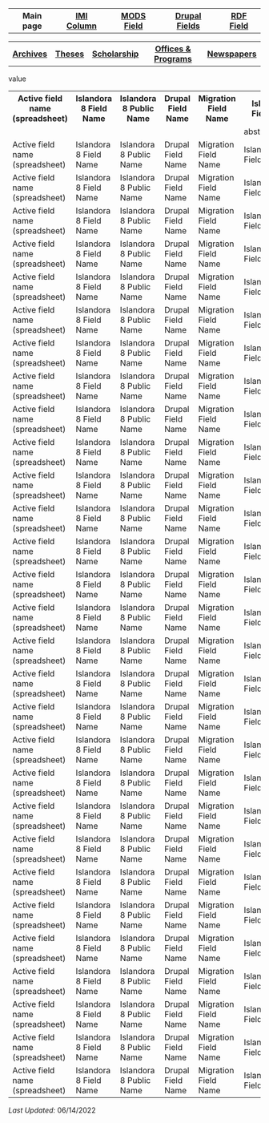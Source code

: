 <!DOCTYPE html>
<html>
<head>

</head>
<body>

<table style="width:100%">
  <tr>
    <th>Main page</th>
	<th><a href="IMI.md">IMI Column</a></th>
    <th><a href="MODS.md">MODS Field</a></th>
	<th><a href="DrupalFields.md">Drupal Fields</a></th>
    <th><a href="RDF.md">RDF Field</a></th>
  </tr>
<table>


   <tr>
    <th><a href="Archives.md">Archives</a></th>
	<th><a href="Theses.md">Theses</a></th>
    <th><a href="scholarship.md">Scholarship</a></th>
    <th><a href="Offices&Programs.md">Offices & Programs</a></th>
	<th><a href="Newspapers.md">Newspapers</a></th>
  </tr>
 </table>
  
</table>
<table>
  <tr>
    <th>Active field name (spreadsheet)</th>
    <th>Islandora 8 Field Name</th>
	<th>Islandora 8 Public Name</th>
    <th>Drupal Field Name</th>
	<th>Migration Field Name</th>
	<th>Islandora 7 Field Name</th>
	<th>Islandora 7 Public Name</th>
	<th>BePress Name</th>
	<th>BePress Field Name</th>
	<th>RDA</th>
	<th>MARC</th>
	<th>DACS</th>
	<th>MODS</th>
	<th>RDF</th>
	<th>Notes</th>
  </tr>
<tr>
    <td></td>
    <td></td>
	<td></td>
    <td></td>
	<td></td>
	<td>abstract_format</td>
	<td></td>
	<td>abstract_format</td>
	<td></td>
	<td></td>
	<td></td>
	<td></td>
	<td>abstract</td>
	<td></td>
	<td>Deleted</td>
</tr>
<tr>
    <td>Active field name (spreadsheet)</td>
    <td>Islandora 8 Field Name</td>
	<td>Islandora 8 Public Name</td>
    <td>Drupal Field Name</td>
	<td>Migration Field Name</td>
	<td>Islandora 7 Field Name</td>
	<td>Islandora 7 Public Name</td>
	<td>BePress Name</td>
	<td>BePress Field Name</td>
	<td>RDA</td>
	<td>MARC</td>
	<td>DACS</td>
	<td>MODS</td>
	<td>RDF</td>
</tr>
<tr>
    <td>Active field name (spreadsheet)</td>
    <td>Islandora 8 Field Name</td>
	<td>Islandora 8 Public Name</td>
    <td>Drupal Field Name</td>
	<td>Migration Field Name</td>
	<td>Islandora 7 Field Name</td>
	<td>Islandora 7 Public Name</td>
	<td>BePress Name</td>
	<td>BePress Field Name</td>
	<td>RDA</td>
	<td>MARC</td>
	<td>DACS</td>
	<td>MODS</td>
	<td>RDF</td>
</tr>
<tr>
    <td>Active field name (spreadsheet)</td>
    <td>Islandora 8 Field Name</td>
	<td>Islandora 8 Public Name</td>
    <td>Drupal Field Name</td>
	<td>Migration Field Name</td>
	<td>Islandora 7 Field Name</td>
	<td>Islandora 7 Public Name</td>
	<td>BePress Name</td>
	<td>BePress Field Name</td>
	<td>RDA</td>
	<td>MARC</td>
	<td>DACS</td>
	<td>MODS</td>
	<td>RDF</td>
</tr>
<tr>
    <td>Active field name (spreadsheet)</td>
    <td>Islandora 8 Field Name</td>
	<td>Islandora 8 Public Name</td>
    <td>Drupal Field Name</td>
	<td>Migration Field Name</td>
	<td>Islandora 7 Field Name</td>
	<td>Islandora 7 Public Name</td>
	<td>BePress Name</td>
	<td>BePress Field Name</td>
	<td>RDA</td>
	<td>MARC</td>
	<td>DACS</td>
	<td>MODS</td>
	<td>RDF</td>
</tr>
<tr>
    <td>Active field name (spreadsheet)</td>
    <td>Islandora 8 Field Name</td>
	<td>Islandora 8 Public Name</td>
    <td>Drupal Field Name</td>
	<td>Migration Field Name</td>
	<td>Islandora 7 Field Name</td>
	<td>Islandora 7 Public Name</td>
	<td>BePress Name</td>
	<td>BePress Field Name</td>
	<td>RDA</td>
	<td>MARC</td>
	<td>DACS</td>
	<td>MODS</td>
	<td>RDF</td>
</tr>
<tr>
    <td>Active field name (spreadsheet)</td>
    <td>Islandora 8 Field Name</td>
	<td>Islandora 8 Public Name</td>
    <td>Drupal Field Name</td>
	<td>Migration Field Name</td>
	<td>Islandora 7 Field Name</td>
	<td>Islandora 7 Public Name</td>
	<td>BePress Name</td>
	<td>BePress Field Name</td>
	<td>RDA</td>
	<td>MARC</td>
	<td>DACS</td>
	<td>MODS</td>
	<td>RDF</td>
</tr>
<tr>
    <td>Active field name (spreadsheet)</td>
    <td>Islandora 8 Field Name</td>
	<td>Islandora 8 Public Name</td>
    <td>Drupal Field Name</td>
	<td>Migration Field Name</td>
	<td>Islandora 7 Field Name</td>
	<td>Islandora 7 Public Name</td>
	<td>BePress Name</td>
	<td>BePress Field Name</td>
	<td>RDA</td>
	<td>MARC</td>
	<td>DACS</td>
	<td>MODS</td>
	<td>RDF</td>
</tr>
<tr>
    <td>Active field name (spreadsheet)</td>
    <td>Islandora 8 Field Name</td>
	<td>Islandora 8 Public Name</td>
    <td>Drupal Field Name</td>
	<td>Migration Field Name</td>
	<td>Islandora 7 Field Name</td>
	<td>Islandora 7 Public Name</td>
	<td>BePress Name</td>
	<td>BePress Field Name</td>
	<td>RDA</td>
	<td>MARC</td>
	<td>DACS</td>
	<td>MODS</td>
	<td>RDF</td>
</tr>
<tr>
    <td>Active field name (spreadsheet)</td>
    <td>Islandora 8 Field Name</td>
	<td>Islandora 8 Public Name</td>
    <td>Drupal Field Name</td>
	<td>Migration Field Name</td>
	<td>Islandora 7 Field Name</td>
	<td>Islandora 7 Public Name</td>
	<td>BePress Name</td>
	<td>BePress Field Name</td>
	<td>RDA</td>
	<td>MARC</td>
	<td>DACS</td>
	<td>MODS</td>
	<td>RDF</td>
</tr>
<tr>
    <td>Active field name (spreadsheet)</td>
    <td>Islandora 8 Field Name</td>
	<td>Islandora 8 Public Name</td>
    <td>Drupal Field Name</td>
	<td>Migration Field Name</td>
	<td>Islandora 7 Field Name</td>
	<td>Islandora 7 Public Name</td>
	<td>BePress Name</td>
	<td>BePress Field Name</td>
	<td>RDA</td>
	<td>MARC</td>
	<td>DACS</td>
	<td>MODS</td>
	<td>RDF</td>
</tr>
<tr>
    <td>Active field name (spreadsheet)</td>
    <td>Islandora 8 Field Name</td>
	<td>Islandora 8 Public Name</td>
    <td>Drupal Field Name</td>
	<td>Migration Field Name</td>
	<td>Islandora 7 Field Name</td>
	<td>Islandora 7 Public Name</td>
	<td>BePress Name</td>
	<td>BePress Field Name</td>
	<td>RDA</td>
	<td>MARC</td>
	<td>DACS</td>
	<td>MODS</td>
	<td>RDF</td>
</tr>
<tr>
    <td>Active field name (spreadsheet)</td>
    <td>Islandora 8 Field Name</td>
	<td>Islandora 8 Public Name</td>
    <td>Drupal Field Name</td>
	<td>Migration Field Name</td>
	<td>Islandora 7 Field Name</td>
	<td>Islandora 7 Public Name</td>
	<td>BePress Name</td>
	<td>BePress Field Name</td>
	<td>RDA</td>
	<td>MARC</td>
	<td>DACS</td>
	<td>MODS</td>
	<td>RDF</td>
</tr>
<tr>
    <td>Active field name (spreadsheet)</td>
    <td>Islandora 8 Field Name</td>
	<td>Islandora 8 Public Name</td>
    <td>Drupal Field Name</td>
	<td>Migration Field Name</td>
	<td>Islandora 7 Field Name</td>
	<td>Islandora 7 Public Name</td>
	<td>BePress Name</td>
	<td>BePress Field Name</td>
	<td>RDA</td>
	<td>MARC</td>
	<td>DACS</td>
	<td>MODS</td>
	<td>RDF</td>
</tr>
<tr>
    <td>Active field name (spreadsheet)</td>
    <td>Islandora 8 Field Name</td>
	<td>Islandora 8 Public Name</td>
    <td>Drupal Field Name</td>
	<td>Migration Field Name</td>
	<td>Islandora 7 Field Name</td>
	<td>Islandora 7 Public Name</td>
	<td>BePress Name</td>
	<td>BePress Field Name</td>
	<td>RDA</td>
	<td>MARC</td>
	<td>DACS</td>
	<td>MODS</td>
	<td>RDF</td>
</tr>
<tr>
    <td>Active field name (spreadsheet)</td>
    <td>Islandora 8 Field Name</td>
	<td>Islandora 8 Public Name</td>
    <td>Drupal Field Name</td>
	<td>Migration Field Name</td>
	<td>Islandora 7 Field Name</td>
	<td>Islandora 7 Public Name</td>
	<td>BePress Name</td>
	<td>BePress Field Name</td>
	<td>RDA</td>
	<td>MARC</td>
	<td>DACS</td>
	<td>MODS</td>
	<td>RDF</td>
</tr>
<tr>
    <td>Active field name (spreadsheet)</td>
    <td>Islandora 8 Field Name</td>
	<td>Islandora 8 Public Name</td>
    <td>Drupal Field Name</td>
	<td>Migration Field Name</td>
	<td>Islandora 7 Field Name</td>
	<td>Islandora 7 Public Name</td>
	<td>BePress Name</td>
	<td>BePress Field Name</td>
	<td>RDA</td>
	<td>MARC</td>
	<td>DACS</td>
	<td>MODS</td>
	<td>RDF</td>
</tr>
<tr>
    <td>Active field name (spreadsheet)</td>
    <td>Islandora 8 Field Name</td>
	<td>Islandora 8 Public Name</td>
    <td>Drupal Field Name</td>
	<td>Migration Field Name</td>
	<td>Islandora 7 Field Name</td>
	<td>Islandora 7 Public Name</td>
	<td>BePress Name</td>
	<td>BePress Field Name</td>
	<td>RDA</td>
	<td>MARC</td>
	<td>DACS</td>
	<td>MODS</td>
	<td>RDF</td>
</tr>
<tr>
    <td>Active field name (spreadsheet)</td>
    <td>Islandora 8 Field Name</td>
	<td>Islandora 8 Public Name</td>
    <td>Drupal Field Name</td>
	<td>Migration Field Name</td>
	<td>Islandora 7 Field Name</td>
	<td>Islandora 7 Public Name</td>
	<td>BePress Name</td>
	<td>BePress Field Name</td>
	<td>RDA</td>
	<td>MARC</td>
	<td>DACS</td>
	<td>MODS</td>
	<td>RDF</td>
</tr>
<tr>
    <td>Active field name (spreadsheet)</td>
    <td>Islandora 8 Field Name</td>
	<td>Islandora 8 Public Name</td>
    <td>Drupal Field Name</td>
	<td>Migration Field Name</td>
	<td>Islandora 7 Field Name</td>
	<td>Islandora 7 Public Name</td>
	<td>BePress Name</td>
	<td>BePress Field Name</td>
	<td>RDA</td>
	<td>MARC</td>
	<td>DACS</td>
	<td>MODS</td>
	<td>RDF</td>
</tr>
<tr>
    <td>Active field name (spreadsheet)</td>
    <td>Islandora 8 Field Name</td>
	<td>Islandora 8 Public Name</td>
    <td>Drupal Field Name</td>
	<td>Migration Field Name</td>
	<td>Islandora 7 Field Name</td>
	<td>Islandora 7 Public Name</td>
	<td>BePress Name</td>
	<td>BePress Field Name</td>
	<td>RDA</td>
	<td>MARC</td>
	<td>DACS</td>
	<td>MODS</td>
	<td>RDF</td>
</tr>
<tr>
    <td>Active field name (spreadsheet)</td>
    <td>Islandora 8 Field Name</td>
	<td>Islandora 8 Public Name</td>
    <td>Drupal Field Name</td>
	<td>Migration Field Name</td>
	<td>Islandora 7 Field Name</td>
	<td>Islandora 7 Public Name</td>
	<td>BePress Name</td>
	<td>BePress Field Name</td>
	<td>RDA</td>
	<td>MARC</td>
	<td>DACS</td>
	<td>MODS</td>
	<td>RDF</td>
</tr>
<tr>
    <td>Active field name (spreadsheet)</td>
    <td>Islandora 8 Field Name</td>
	<td>Islandora 8 Public Name</td>
    <td>Drupal Field Name</td>
	<td>Migration Field Name</td>
	<td>Islandora 7 Field Name</td>
	<td>Islandora 7 Public Name</td>
	<td>BePress Name</td>
	<td>BePress Field Name</td>
	<td>RDA</td>
	<td>MARC</td>
	<td>DACS</td>
	<td>MODS</td>
	<td>RDF</td>
</tr>
<tr>
    <td>Active field name (spreadsheet)</td>
    <td>Islandora 8 Field Name</td>
	<td>Islandora 8 Public Name</td>
    <td>Drupal Field Name</td>
	<td>Migration Field Name</td>
	<td>Islandora 7 Field Name</td>
	<td>Islandora 7 Public Name</td>
	<td>BePress Name</td>
	<td>BePress Field Name</td>
	<td>RDA</td>
	<td>MARC</td>
	<td>DACS</td>
	<td>MODS</td>
	<td>RDF</td>
</tr>
<tr>
    <td>Active field name (spreadsheet)</td>
    <td>Islandora 8 Field Name</td>
	<td>Islandora 8 Public Name</td>
    <td>Drupal Field Name</td>
	<td>Migration Field Name</td>
	<td>Islandora 7 Field Name</td>
	<td>Islandora 7 Public Name</td>
	<td>BePress Name</td>
	<td>BePress Field Name</td>
	<td>RDA</td>
	<td>MARC</td>
	<td>DACS</td>
	<td>MODS</td>
	<td>RDF</td>
</tr>
<tr>
    <td>Active field name (spreadsheet)</td>
    <td>Islandora 8 Field Name</td>
	<td>Islandora 8 Public Name</td>
    <td>Drupal Field Name</td>
	<td>Migration Field Name</td>
	<td>Islandora 7 Field Name</td>
	<td>Islandora 7 Public Name</td>
	<td>BePress Name</td>
	<td>BePress Field Name</td>
	<td>RDA</td>
	<td>MARC</td>
	<td>DACS</td>
	<td>MODS</td>
	<td>RDF</td>
</tr>
<tr>
    <td>Active field name (spreadsheet)</td>
    <td>Islandora 8 Field Name</td>
	<td>Islandora 8 Public Name</td>
    <td>Drupal Field Name</td>
	<td>Migration Field Name</td>
	<td>Islandora 7 Field Name</td>
	<td>Islandora 7 Public Name</td>
	<td>BePress Name</td>
	<td>BePress Field Name</td>
	<td>RDA</td>
	<td>MARC</td>
	<td>DACS</td>
	<td>MODS</td>
	<td>RDF</td>
</tr>
<tr>
    <td>Active field name (spreadsheet)</td>
    <td>Islandora 8 Field Name</td>
	<td>Islandora 8 Public Name</td>
    <td>Drupal Field Name</td>
	<td>Migration Field Name</td>
	<td>Islandora 7 Field Name</td>
	<td>Islandora 7 Public Name</td>
	<td>BePress Name</td>
	<td>BePress Field Name</td>
	<td>RDA</td>
	<td>MARC</td>
	<td>DACS</td>
	<td>MODS</td>
	<td>RDF</td>
</tr>
<tr>
    <td>Active field name (spreadsheet)</td>
    <td>Islandora 8 Field Name</td>
	<td>Islandora 8 Public Name</td>
    <td>Drupal Field Name</td>
	<td>Migration Field Name</td>
	<td>Islandora 7 Field Name</td>
	<td>Islandora 7 Public Name</td>
	<td>BePress Name</td>
	<td>BePress Field Name</td>
	<td>RDA</td>
	<td>MARC</td>
	<td>DACS</td>
	<td>MODS</td>
	<td>RDF</td>
</tr>value<tr>
    <td>Active field name (spreadsheet)</td>
    <td>Islandora 8 Field Name</td>
	<td>Islandora 8 Public Name</td>
    <td>Drupal Field Name</td>
	<td>Migration Field Name</td>
	<td>Islandora 7 Field Name</td>
	<td>Islandora 7 Public Name</td>
	<td>BePress Name</td>
	<td>BePress Field Name</td>
	<td>RDA</td>
	<td>MARC</td>
	<td>DACS</td>
	<td>MODS</td>
	<td>RDF</td>
</tr>
</table>
<dl>
	<p><i>Last Updated: </i>06/14/2022</p>
</dl>
</body>
</html>
